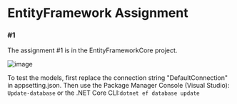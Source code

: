 <h1>EntityFramework Assignment</h1>

<h3>#1</h3>

The assignment #1 is in the EntityFrameworkCore project.

![image](https://github.com/user-attachments/assets/1d532081-452f-4d07-932f-6a392cf2f405)

To test the models, first replace the connection string "DefaultConnection" in appsetting.json. Then use the Package Manager Console (Visual Studio): <code>Update-database</code> or the .NET Core CLI:<code>dotnet ef database update</code>
